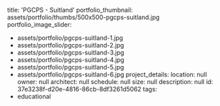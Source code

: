 title: 'PGCPS - Suitland'
portfolio_thumbnail: assets/portfolio/thumbs/500x500-pgcps-suitland.jpg
portfolio_image_slider:
  - assets/portfolio/pgcps-suitland-1.jpg
  - assets/portfolio/pgcps-suitland-2.jpg
  - assets/portfolio/pgcps-suitland-3.jpg
  - assets/portfolio/pgcps-suitland-4.jpg
  - assets/portfolio/pgcps-suitland-5.jpg
  - assets/portfolio/pgcps-suitland-6.jpg
project_details:
  location: null
  owner: null
  architect: null
  schedule: null
  size: null
  description: null
id: 37e3238f-d20e-4816-86cb-8df3261d5062
tags:
  - educational
